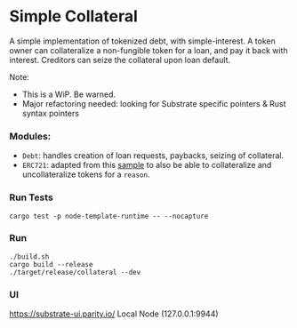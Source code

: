 # Simple Collateral

A simple implementation of tokenized debt, with simple-interest. A token owner can collateralize a non-fungible token for a loan, and pay it back with interest. Creditors can seize the collateral upon loan default.

Note:
* This is a WiP. Be warned.
* Major refactoring needed: looking for Substrate specific pointers & Rust syntax pointers

### Modules: 
* `Debt`: handles creation of loan requests, paybacks, seizing of collateral.
* `ERC721`: adapted from this [sample](https://github.com/parity-samples/substrate-erc721/tree/master/substrate-erc721) to also be able to collateralize and uncollateralize tokens for a `reason`.

### Run Tests
`cargo test -p node-template-runtime -- --nocapture`

### Run 
```
./build.sh
cargo build --release
./target/release/collateral --dev
```

### UI
https://substrate-ui.parity.io/
Local Node (127.0.0.1:9944)